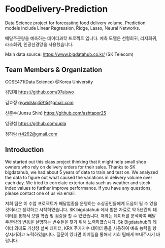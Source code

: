 # FoodDelivery-Prediction
Data Science project for forecasting food delivery volume. Prediction models include Linear Regression, Ridge, Lasso, Neural Networks.

배달주문량을 예측하는 데이터과학 프로젝트 입니다. 예측 모델은 선형회귀, 리지회귀, 라소회귀, 인공신경망을 사용했습니다.

Main data source: https://www.bigdatahub.co.kr/ (SK Telecom)

## Team Members & Organization
COSE471(Data Science) @Korea University

김민재 https://github.com/97alswo

김효정 gywjdskql5915@gmail.com

신준수(Junsu Shin) https://github.com/ashtapor25

임경섭 https://github.com/upla

정하람 rt4292@gmail.com

## Introduction
We started out this class project thinking that it might help small shop owners who rely on delivery orders for their sales. Thanks to SK bigdatahub, we had about 5 years of data to train and test on. We analyzed the data to figure out what caused the variations in delivery volume over each day. We tried to correlate exterior data such as weather and stock index values to further improve performance. If you have any questions, please contact one of us via email.

저희 팀은 이 수업 프로젝트가 배달업종을 운영하는 소상공인들에게 도움이 될 수 있을 것이라고 생각하고 시작하였습니다. SK bigdatahub 에서 받은 자료로 약 5년간의 데이터를 통해서 모델 학습 밎 검증을 할 수 있었습니다. 저희는 데이터를 분석하여 배달 주문량의 변동을 설명하는 변수들을 찾기 위해 노력하였습니다. Sk Bigdatahub의 데이터 외에도 기상청 날씨 데이터, KRX 주가지수 데이터 등을 사용하여 예측 능력을 향상시키려고 노력하였습니다. 질문이 있다면 이메일을 통해서 저희 팀에게 보내주시기 바랍니다.
